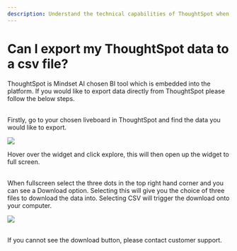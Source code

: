 ```yaml
---
description: Understand the technical capabilities of ThoughtSpot when exporting data.
---
```


# Can I export my ThoughtSpot data to a csv file?

ThoughtSpot is Mindset AI chosen BI tool which is embedded into the platform. If you would like to export data directly from ThoughtSpot please follow the below steps.

\
Firstly, go to your chosen liveboard in ThoughtSpot and find the data you would like to export. &#x20;

![](https://lh7-us.googleusercontent.com/Sxs3d7qZ-dEwPVhnEfIsa8flH8bu5OrMiO8ctbARGLhfV5nigacWKP\_zAJfwe-BaVnOVAyp3wwjxAs9Rtt9rjK5524hH-VRud7mijgJieqz3aQE9Ad2RlWB05rIEmZqpZCTYNvwiF3KAAUwchLjDOt0)

Hover over the widget and click explore, this will then open up the widget to full screen.

\
When fullscreen select the three dots in the top right hand corner and you can see a Download option. Selecting this will give you the choice of three files to download the data into. Selecting CSV will trigger the download onto your computer.

![](https://lh7-us.googleusercontent.com/eUzOtC5kgeKr5-YOkoYvnMJetN3\_ASRnVCpgrH6igOJ2IZHt9XuqC3rr-oA9MNIbpwTTYhVj4EU8HSo104mIaSxpRvfgndYATMET1UAEeltMia2OYcu-Z2o3jCoI8hgMFHYBL08hWgNRLDAH76UwIFM)

\
If you cannot see the download button, please contact customer support.

